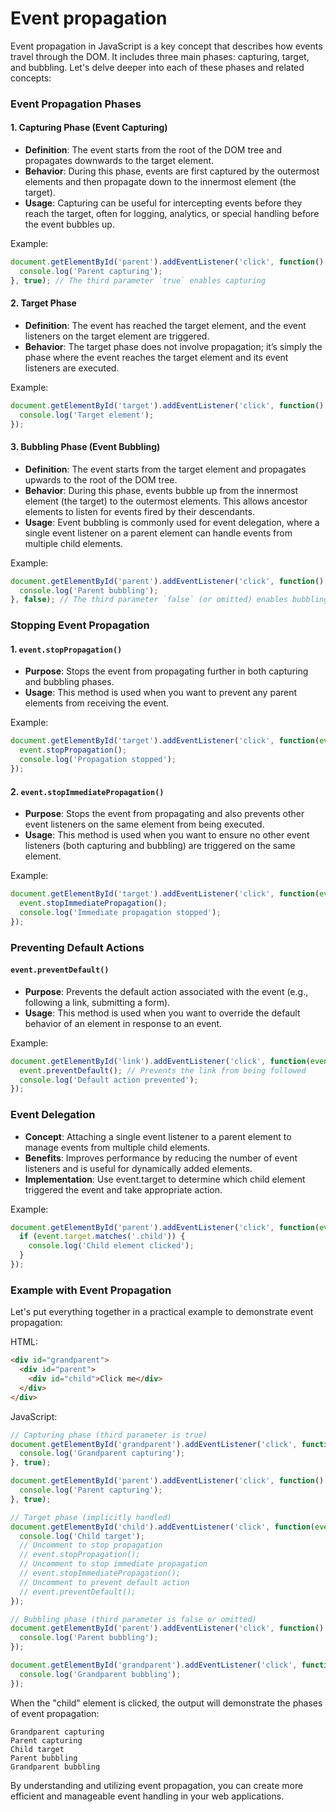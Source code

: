 # Event propagation
Event propagation in JavaScript is a key concept that describes how events travel through the DOM. It includes three main phases: capturing, target, and bubbling. Let's delve deeper into each of these phases and related concepts:

### Event Propagation Phases

#### 1. Capturing Phase (Event Capturing)
- **Definition**: The event starts from the root of the DOM tree and propagates downwards to the target element.
- **Behavior**: During this phase, events are first captured by the outermost elements and then propagate down to the innermost element (the target).
- **Usage**: Capturing can be useful for intercepting events before they reach the target, often for logging, analytics, or special handling before the event bubbles up.

Example:
```javascript
document.getElementById('parent').addEventListener('click', function() {
  console.log('Parent capturing');
}, true); // The third parameter `true` enables capturing
```

#### 2. Target Phase
- **Definition**: The event has reached the target element, and the event listeners on the target element are triggered.
- **Behavior**: The target phase does not involve propagation; it’s simply the phase where the event reaches the target element and its event listeners are executed.

Example:
```javascript
document.getElementById('target').addEventListener('click', function() {
  console.log('Target element');
});
```

#### 3. Bubbling Phase (Event Bubbling)
- **Definition**: The event starts from the target element and propagates upwards to the root of the DOM tree.
- **Behavior**: During this phase, events bubble up from the innermost element (the target) to the outermost elements. This allows ancestor elements to listen for events fired by their descendants.
- **Usage**: Event bubbling is commonly used for event delegation, where a single event listener on a parent element can handle events from multiple child elements.

Example:
```javascript
document.getElementById('parent').addEventListener('click', function() {
  console.log('Parent bubbling');
}, false); // The third parameter `false` (or omitted) enables bubbling
```

### Stopping Event Propagation

#### 1. `event.stopPropagation()`
- **Purpose**: Stops the event from propagating further in both capturing and bubbling phases.
- **Usage**: This method is used when you want to prevent any parent elements from receiving the event.

Example:
```javascript
document.getElementById('target').addEventListener('click', function(event) {
  event.stopPropagation();
  console.log('Propagation stopped');
});
```

#### 2. `event.stopImmediatePropagation()`
- **Purpose**: Stops the event from propagating and also prevents other event listeners on the same element from being executed.
- **Usage**: This method is used when you want to ensure no other event listeners (both capturing and bubbling) are triggered on the same element.

Example:
```javascript
document.getElementById('target').addEventListener('click', function(event) {
  event.stopImmediatePropagation();
  console.log('Immediate propagation stopped');
});
```

### Preventing Default Actions

#### `event.preventDefault()`
- **Purpose**: Prevents the default action associated with the event (e.g., following a link, submitting a form).
- **Usage**: This method is used when you want to override the default behavior of an element in response to an event.

Example:
```javascript
document.getElementById('link').addEventListener('click', function(event) {
  event.preventDefault(); // Prevents the link from being followed
  console.log('Default action prevented');
});
```

### Event Delegation
- **Concept**: Attaching a single event listener to a parent element to manage events from multiple child elements.
- **Benefits**: Improves performance by reducing the number of event listeners and is useful for dynamically added elements.
- **Implementation**: Use event.target to determine which child element triggered the event and take appropriate action.

Example:
```javascript
document.getElementById('parent').addEventListener('click', function(event) {
  if (event.target.matches('.child')) {
    console.log('Child element clicked');
  }
});
```

### Example with Event Propagation

Let's put everything together in a practical example to demonstrate event propagation:

HTML:
```html
<div id="grandparent">
  <div id="parent">
    <div id="child">Click me</div>
  </div>
</div>
```

JavaScript:
```javascript
// Capturing phase (third parameter is true)
document.getElementById('grandparent').addEventListener('click', function() {
  console.log('Grandparent capturing');
}, true);

document.getElementById('parent').addEventListener('click', function() {
  console.log('Parent capturing');
}, true);

// Target phase (implicitly handled)
document.getElementById('child').addEventListener('click', function(event) {
  console.log('Child target');
  // Uncomment to stop propagation
  // event.stopPropagation();
  // Uncomment to stop immediate propagation
  // event.stopImmediatePropagation();
  // Uncomment to prevent default action
  // event.preventDefault();
});

// Bubbling phase (third parameter is false or omitted)
document.getElementById('parent').addEventListener('click', function() {
  console.log('Parent bubbling');
});

document.getElementById('grandparent').addEventListener('click', function() {
  console.log('Grandparent bubbling');
});
```

When the "child" element is clicked, the output will demonstrate the phases of event propagation:
```
Grandparent capturing
Parent capturing
Child target
Parent bubbling
Grandparent bubbling
```

By understanding and utilizing event propagation, you can create more efficient and manageable event handling in your web applications.